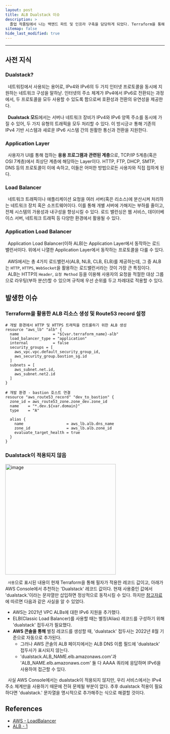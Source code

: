```yaml
---
layout: post
title: ALB Dualstack 이슈
description: >
  졸업 작품팀에서 나는 백엔드 파트 및 인프라 구축을 담당하게 되었다. Terraform을 통해 VPC 환경을 구축하였고, Application Load Balancer 리소스를 사용하던 중 dualstack이라는 것을 알게 되어 게시글을 작성하게 되었다.
sitemap: false
hide_last_modified: true
---
```


---

## 사전 지식

### Dualstack?

&nbsp; 네트워킹에서 사용되는 용어로, IPv4와 IPv6의 두 가지 인터넷 프로토콜을 동시에 지원하는 네트워크 구성을 말하낟. 인터넷의 주소 체계가 IPv4에서 IPv6로 전환되는 과정에서, 두 프로토콜을 모두 사용할 수 있도록 함으로써 호환성과 전환의 유연성을 제공한다.<br><br>
&nbsp; **Dualstack 모드**에서는 서버나 네트워크 장비가 IPv4와 IPv6 양쪽 주소를 동시에 가질 수 있어, 두 가지 유형의 트래픽을 모두 처리할 수 있다. 이 방시긍ㄹ 통해 기존의 IPv4 기반 시스템과 새로운 IPv6 시스템 간의 원활한 통신과 전환을 지원한다.

### Application Layer

&nbsp; 사용자가 UI를 통해 접하는 **응용 프로그램과 관련된 계층**으로, TCP/IP 5계층(혹은 OSI 7계층)에서 최상단 계층에 해당하는 Layer이다. HTTP, FTP, DHCP, SMTP, DNS 등의 프로토콜이 이에 속하고, 이들은 어떠한 방법으로든 사용자와 직접 접하게 된다.

### Load Balancer

&nbsp; 네트워크 트래픽이나 애플리케이션 요청을 여러 서버(혹은 리소스)에 분산시켜 처리하는 네트워크 장치 혹은 소프트웨어이다. 이를 통해 개별 서버에 가해지는 부하를 줄이고, 전체 시스템의 가용성과 내구성을 향상시킬 수 있다. 로드 밸런싱은 웹 서비스, 데이터베이스 서버, 네트워크 트래픽 등 다양한 환경에서 활용될 수 있다.

### Application Load Balancer

&nbsp; Application Load Balancer(이하 ALB)는 Application Layer에서 동작하는 로드 밸런서이다. 위에서 나열한 Application Layer에서 동작하는 프로토콜을 다룰 수 있다.<br><br>
&nbsp; AWS에서는 총 4가지 로드밸런서(ALB, NLB, CLB, ELB)를 제공하는데, 그 중 ALB는 `HTTP`, `HTTPS`, `WebSocket`을 활용하는 로드밸런서라는 것이 가장 큰 특징이다.<br>
&nbsp; ALB는 HTTP의 `Header`, `요청 Method` 등을 이용해 사용자의 요청을 적절한 대상 그룹으로 라우팅(부하 분산)할 수 있으며 규칙에 우선 순위를 두고 차례대로 적용할 수 있다.

## 발생한 이슈

### Terraform을 활용한 ALB 리소스 생성 및 Route53 record 설정

```
# 개발 환경에서 HTTP 및 HTTPS 트래픽을 컨트롤하기 위한 ALB 생성
resource "aws_lb" "alb" {
  name               = "${var.terraform_name}-alb"
  load_balancer_type = "application"
  internal           = false
  security_groups = [
    aws_vpc.vpc.default_security_group_id,
    aws_security_group.bastion_sg.id
  ]
  subnets = [
    aws_subnet.net.id,
    aws_subnet.net2.id
  ]
}

# 개발 환경 - bastion 호스트 연결
resource "aws_route53_record" "dev_to_bastion" {
  zone_id = aws_route53_zone.zone_dev.zone_id
  name    = "*.dev.${var.domain}"
  type    = "A"

  alias {
    name                   = aws_lb.alb.dns_name
    zone_id                = aws_lb.alb.zone_id
    evaluate_target_health = true
  }
}
```

### Dualstack이 적용되지 않음

<img width="349" alt="image" src="https://gist.github.com/assets/68031450/89e97a11-fdbf-4bf6-972a-4837ed215207">

&nbsp; `사용`으로 표시된 내용이 현재 Terraform을 통해 필자가 적용한 레코드 값이고, 아래가 AWS Console에서 추천하는 'Dualstack' 레코드 값이다. 현재 사용중인 값에서 'dualstack.'이라는 문자열만 삽입하면 정상적으로 동작시킬 수 있다. 하지만 [참고자료](https://github.com/hashicorp/terraform-provider-aws/issues/6480)에 따르면 다음과 같은 사실을 알 수 있었다.

- AWS는 2021년 VPC ALBs에 대한 IPv6 지원을 추가했다.
- ELB(Classic Load Balancer)를 사용할 때는 별칭(Alias) 레코드를 구성하기 위해 'dualstack' 접두사가 필요했다.
- **AWS 콘솔을 통해** 별칭 레코드를 생성할 때, 'dualstack' 접두사는 2022년 8월 기준으로 자동으로 추가된다.
  - 그러나 AWS 콘솔의 ALB 페이지에서는 ALB DNS 이름 필드에 'dualstack' 접두사가 표시되지 않는다.
  - 'dualstack.ALB_NAME.elb.amazonaws.com'과 'ALB_NAME.elb.amazonaws.com' 둘 다 AAAA 쿼리에 응답하며 IPv6을 사용하여 접근할 수 있다.

&nbsp; 사실 AWS Console에서는 dualstack이 적용되지 않지만, 우리 서비스에서는 IPv4 주소 체계만을 사용하기 때문에 전혀 문제될 부분이 없다. 추후 dualstack 적용이 필요하다면 'dualstack.' 문자열을 명시적으로 추가해주는 식으로 해결할 것이다.

## References

- [AWS - LoadBalancer](https://y-oni.tistory.com/313#toc45)
- [ALB - 1](https://aws-hyoh.tistory.com/134)
